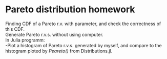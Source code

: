 # Pareto distribution homework

Finding CDF of a Pareto r.v. with parameter, and check the correctness of this CDF.  
Generate Pareto r.v.s. without using computer.  
In Julia programm:  
  -Plot a histogram of Pareto r.v.s. generated by myself, and compare to the histogram ploted by *Peareto()* from Distributions.jl.
